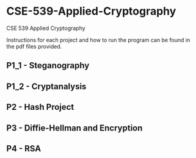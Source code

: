 # CSE-539-Applied-Cryptography
CSE 539 Applied Cryptography

Instructions for each project and how to run the program can be found in the pdf files provided.

## P1_1 - Steganography

## P1_2 - Cryptanalysis

## P2 - Hash Project

## P3 - Diffie-Hellman and Encryption

## P4 - RSA